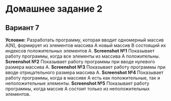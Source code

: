 # Домашнее задание 2
## Вариант 7
**Условие:** Разработать программу, которая вводит одномерный массив A[N], формирует из элементов массива A новый массив B состоящий их индексов положительных элементов A.
**Screenshot №1** Показывает работу программы, когда все элементы из массива А положительны.
**Screenshot №2** Показывает работу программы при вводе нулевого размера массива А.
**Screenshot №3** Показывает работу программы при вводе отрицательного размера массива А.
**Screenshot №4** Показывает работу программы, когда в массиве А есть как положительные, так и неположительные элементы.
**Screenshot №5** Показывает работу программы, когда массив А состоит только из неположительных элементов.
